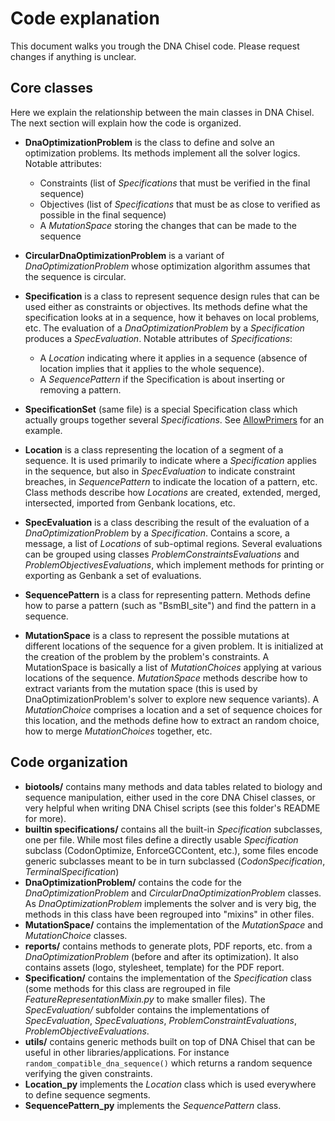 # Code explanation

This document walks you trough the DNA Chisel code. Please request changes if anything is unclear.

## Core classes

Here we explain the relationship between the main classes in DNA Chisel. The next section will explain how the code is organized.

- **DnaOptimizationProblem** is the class to define and solve an optimization problems. Its methods implement all the solver logics. Notable attributes:

  - Constraints (list of _Specifications_ that must be verified in the final sequence)
  - Objectives (list of _Specifications_ that must be as close to verified as possible in the final sequence)
  - A _MutationSpace_ storing the changes that can be made to the sequence

- **CircularDnaOptimizationProblem** is a variant of _DnaOptimizationProblem_ whose optimization algorithm assumes that the sequence is circular.
- **Specification** is a class to represent sequence design rules that can be used either as constraints or objectives. Its methods define what the specification looks at in a sequence, how it behaves on local problems, etc. The evaluation of a _DnaOptimizationProblem_ by a *Specification* produces a *SpecEvaluation*. Notable attributes of *Specifications*:

  - A _Location_ indicating where it applies in a sequence (absence of location implies that it applies to the whole sequence).
  - A _SequencePattern_ if the Specification is about inserting or removing a pattern.

- **SpecificationSet** (same file) is a special Specification class which actually groups together several _Specifications_. See [AllowPrimers](https://github.com/Edinburgh-Genome-Foundry/DnaChisel/blob/master/dnachisel/builtin_specifications/AllowPrimer.py) for an example.
- **Location** is a class representing the location of a segment of a sequence. It is used primarily to indicate where a _Specification_ applies in the sequence, but also in _SpecEvaluation_ to indicate constraint breaches, in _SequencePattern_ to indicate the location of a pattern, etc.
  Class methods describe how _Locations_ are created, extended, merged, intersected, imported from Genbank locations, etc.
- **SpecEvaluation** is a class describing the result of the evaluation of a *DnaOptimizationProblem* by a *Specification*. Contains a score, a message, a list of *Locations* of sub-optimal regions. Several evaluations can be grouped using classes *ProblemConstraintsEvaluations* and *ProblemObjectivesEvaluations*, which implement methods for printing or exporting as Genbank a set of evaluations.
- **SequencePattern** is a class for representing pattern. Methods define how to parse a pattern (such as "BsmBI_site") and find the pattern in a sequence.
- **MutationSpace** is a class to represent the possible mutations at different locations of the sequence for a given problem. It is initialized at the creation of the problem by the problem's constraints. A MutationSpace is basically a list of *MutationChoices* applying at various locations of the sequence. *MutationSpace* methods describe how to extract variants from the mutation space (this is used by DnaOptimizationProblem's solver to explore new sequence variants). A *MutationChoice* comprises a location and a set of sequence choices for this location, and the methods define how to extract an random choice, how to merge *MutationChoices* together, etc.

## Code organization

- **biotools/** contains many methods and data tables related to biology and sequence manipulation, either used in the core DNA Chisel classes, or very helpful when writing DNA Chisel scripts (see this folder's README for more).  
- **builtin specifications/** contains all the built-in _Specification_ subclasses, one per file. While most files define a directly usable *Specification* subclass (CodonOptimize, EnforceGCContent, etc.), some files encode generic subclasses meant to be in turn subclassed (*CodonSpecification*, *TerminalSpecification*)
- **DnaOptimizationProblem/** contains the code for the *DnaOptimizationProblem* and *CircularDnaOptimizationProblem* classes. As *DnaOptimizationProblem* implements the solver and is very big, the methods in this class have been regrouped into "mixins" in other files.
- **MutationSpace/** contains the implementation of the *MutationSpace* and *MutationChoice* classes.
- **reports/** contains methods to generate plots, PDF reports, etc. from a _DnaOptimizationProblem_ (before and after its optimization). It also contains assets (logo, stylesheet, template) for the PDF report.
- **Specification/** contains the implementation of the *Specification* class (some methods for this class are regrouped in file *FeatureRepresentationMixin.py* to make smaller files). The *SpecEvaluation/* subfolder contains the implementations of *SpecEvaluation*, *SpecEvaluations*, *ProblemConstraintEvaluations*, *ProblemObjectiveEvaluations*.
- **utils/** contains generic methods built on top of DNA Chisel that can be useful in other libraries/applications. For instance `random_compatible_dna_sequence()` which returns a random sequence verifying the given constraints.
- **Location_py** implements the *Location* class which is used everywhere to define sequence segments.
- **SequencePattern_py**  implements the *SequencePattern* class.
